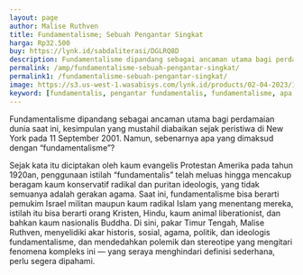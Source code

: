 ```yaml
---
layout: page
author: Malise Ruthven
title: Fundamentalisme; Sebuah Pengantar Singkat
harga: Rp32.500
buy: https://lynk.id/sabdaliterasi/DGLRQ8D
description: Fundamentalisme dipandang sebagai ancaman utama bagi perdamaian dunia saat ini, kesimpulan yang mustahil diabaikan sejak peristiwa di New York pada 11.
permalink: /amp/fundamentalisme-sebuah-pengantar-singkat/
permalink1: /fundamentalisme-sebuah-pengantar-singkat/
image: https://s3.us-west-1.wasabisys.com/lynk.id/products/02-04-2023/1680418091982_5514840
keyword: [fundamentalis, pengantar fundamentalis, fundamentalisme, apa itu fundamentalis, ideologi fundamental]
---
```

<p>Fundamentalisme dipandang sebagai ancaman utama bagi perdamaian dunia saat ini, kesimpulan yang mustahil diabaikan sejak peristiwa di New York pada 11 September 2001. Namun, sebenarnya apa yang dimaksud dengan “fundamentalisme”?&nbsp;</p><p>Sejak kata itu diciptakan oleh kaum evangelis Protestan Amerika pada tahun 1920an, penggunaan istilah “fundamentalis” telah meluas hingga mencakup beragam kaum konservatif radikal dan puritan ideologis, yang tidak semuanya adalah gerakan agama. Saat ini, fundamentalisme bisa berarti pemukim Israel militan maupun kaum radikal Islam yang menentang mereka, istilah itu bisa berarti orang Kristen, Hindu, kaum animal liberationist, dan bahkan kaum nasionalis Buddha. Di sini, pakar Timur Tengah, Malise Ruthven, menyelidiki akar historis, sosial, agama, politik, dan ideologis fundamentalisme, dan mendedahkan polemik dan stereotipe yang mengitari fenomena kompleks ini — yang seraya menghindari definisi sederhana, perlu segera dipahami.&nbsp;</p>
